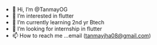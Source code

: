 - 👋 Hi, I’m @TanmayOG
- 👀 I’m interested in flutter
- 🌱 I’m currently learning 2nd yr Btech
- 💞️ I’m looking for internship in flutter
- 📫 How to reach me ...email (tanmayjha08@gmail.com)

<!---
TanmayOG/TanmayOG is a ✨ special ✨ repository because its `README.md` (this file) appears on your GitHub profile.
You can click the Preview link to take a look at your changes.
--->
